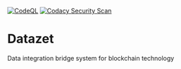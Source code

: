 [![CodeQL](https://github.com/KOSASIH/datazet/actions/workflows/codeql-analysis.yml/badge.svg)](https://github.com/KOSASIH/datazet/actions/workflows/codeql-analysis.yml)
[![Codacy Security Scan](https://github.com/KOSASIH/datazet/actions/workflows/codacy.yml/badge.svg?branch=master)](https://github.com/KOSASIH/datazet/actions/workflows/codacy.yml)


# Datazet

Data integration bridge system for blockchain technology


